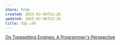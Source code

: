 ```yaml
---
share: true
created: 2025-03-06T22:26
updated: 2025-03-06T22:28
title: Sắp chữ
---
```

[On Typesetting Engines: A Programmer's Perspective](https://blog.ppresume.com/posts/on-typesetting-engines)
